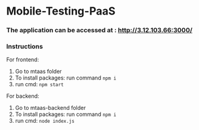 # Mobile-Testing-PaaS

### The application can be accessed at : http://3.12.103.66:3000/

### Instructions
For frontend:
1. Go to mtaas folder
2. To install packages: run command `npm i`
3. run cmd: `npm start`

For backend:
1. Go to mtaas-backend folder
2. To install packages: run command `npm i`
3. run cmd: `node index.js`
